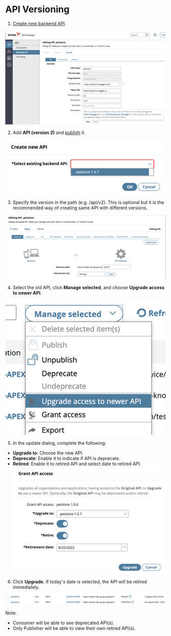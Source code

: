 # API Versioning

1. [Create new backend API](docs/publisher/create-api.md).

![1-create-backend-api](./image/api-versioning/1-create-backend-api.jpg)

2. Add **API (version 2)** and [publish](docs/publisher/publish-api.md) it.

![2-import-to-frontend-api](./image/api-versioning/2-import-to-frontend-api.jpg)

3. Specify the version in the path (e.g. /api/v2). This is optional but it is the recommended way of creating same API with different versions.

![3-indicate-version](./image/api-versioning/3-indicate-version.jpg)

4. Select the old API, click **Manage selected**, and choose **Upgrade access to newer API**.

![4-upgrade-existing-api](./image/api-versioning/4-upgrade-existing-api.jpg)

5. In the update dialog, complete the following:

- **Upgrade to**: Choose the new API.
- **Deprecate**: Enable it to indicate if API is deprecate.
- **Retired**: Enable it to retired API and select date to retired API.
  ![5-upgrade-dialog](./image/api-versioning/5-upgrade-dialog.jpg)

6. Click **Upgrade**. If today's date is selected, the API will be retired immediately.

![6-retired-api-status](./image/api-versioning/6-retired-api-status.jpg)

Note:

- Consumer will be able to see deprecated API(s).
- Only Publisher will be able to view their own retired API(s).

